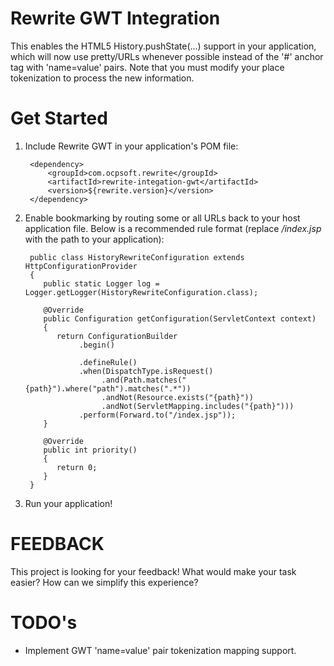 Rewrite GWT Integration
=================================================

This enables the HTML5 History.pushState(...) support in your application, which will now use pretty/URLs whenever possible instead of the '#' anchor tag with 'name=value' pairs. Note that you must modify your place tokenization to process the new information.

Get Started
===========

1. Include Rewrite GWT in your application's POM file:

        <dependency>
            <groupId>com.ocpsoft.rewrite</groupId>
            <artifactId>rewrite-integation-gwt</artifactId>
            <version>${rewrite.version}</version>
        </dependency>

2. Enable bookmarking by routing some or all URLs back to your host application file. Below is a recommended rule format (replace */index.jsp* with the path to your application):

        public class HistoryRewriteConfiguration extends HttpConfigurationProvider
        {
           public static Logger log = Logger.getLogger(HistoryRewriteConfiguration.class);
        
           @Override
           public Configuration getConfiguration(ServletContext context)
           {
              return ConfigurationBuilder
                   .begin()
            
                   .defineRule()
                   .when(DispatchType.isRequest()
                        .and(Path.matches("{path}").where("path").matches(".*"))
                        .andNot(Resource.exists("{path}"))
                        .andNot(ServletMapping.includes("{path}")))
                   .perform(Forward.to("/index.jsp"));
           }
            
           @Override
           public int priority()
           {
              return 0;
           }
        }

3. Run your application!

FEEDBACK
========
This project is looking for your feedback! What would make your task easier? How can we simplify this experience?

TODO's
======

 * Implement GWT 'name=value' pair tokenization mapping support.

